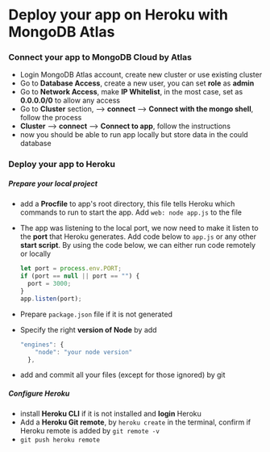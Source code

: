 # Deploy your app on Heroku with MongoDB Atlas

### Connect your app to MongoDB Cloud by Atlas

* Login MongoDB Atlas account, create new cluster or use existing cluster
* Go to **Database Access**, create a new user, you  can set **role** as **admin**
* Go to **Network Access**, make **IP Whitelist**, in the most case, set as **0.0.0.0/0** to allow any access
* Go to **Cluster** section, --> **connect** --> **Connect with the mongo shell**, follow the process
* **Cluster** --> **connect** --> **Connect to app**, follow the instructions
* now you should be able to run app locally but store data in the could database



### Deploy your app to Heroku

##### Prepare your local project

* add a **Procfile** to app's root directory, this file tells Heroku which commands to run to start the app. Add ` web: node app.js ` to the file

* The app was listening to the local port, we now need to make it listen to the **port** that Heroku generates. Add code below to `app.js` or any other **start script**. By using the code below, we can either run code remotely or locally

  ```javascript
  let port = process.env.PORT;
  if (port == null || port == "") {
    port = 3000;
  }
  app.listen(port);
  ```

+ Prepare `package.json` file if it is not generated

+ Specify the right **version of Node** by add

  ```javascript
  "engines": {
      "node": "your node version"
    },
  ```

+ add and commit all your files (except for those ignored) by git

##### Configure Heroku

* install **Heroku CLI** if it is not installed and **login** Heroku
* Add a **Heroku Git remote**, by `heroku create` in the terminal, confirm if Heroku remote is added by `git remote -v`
* `git push heroku remote`